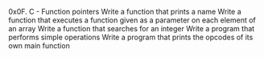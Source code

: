 0x0F. C - Function pointers
Write a function that prints a name
Write a function that executes a function given as a parameter on each element of an array
Write a function that searches for an integer
Write a program that performs simple operations
Write a program that prints the opcodes of its own main function

